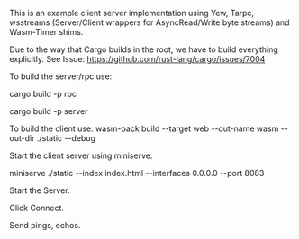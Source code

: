 This is an example client server implementation using Yew, Tarpc, wsstreams (Server/Client wrappers for AsyncRead/Write byte streams) and Wasm-Timer shims. 

Due to the way that Cargo builds in the root, we have to build everything explicitly. See Issue: https://github.com/rust-lang/cargo/issues/7004

To build the server/rpc use: 

cargo build -p rpc

cargo build -p server 


To build the client use: wasm-pack build --target web --out-name wasm --out-dir ./static --debug

Start the client server using miniserve: 

miniserve ./static --index index.html --interfaces 0.0.0.0 --port 8083

Start the Server. 

Click Connect. 

Send pings, echos. 
